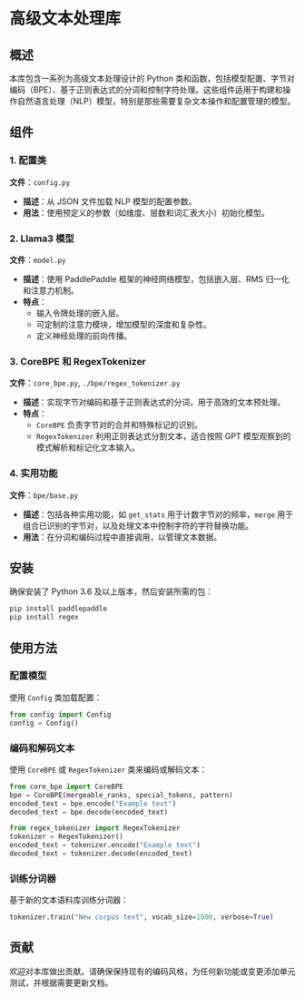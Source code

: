 # 高级文本处理库

## 概述

本库包含一系列为高级文本处理设计的 Python 类和函数，包括模型配置、字节对编码（BPE）、基于正则表达式的分词和控制字符处理。这些组件适用于构建和操作自然语言处理（NLP）模型，特别是那些需要复杂文本操作和配置管理的模型。

## 组件

### 1. 配置类

**文件**：`config.py`

- **描述**：从 JSON 文件加载 NLP 模型的配置参数。
- **用法**：使用预定义的参数（如维度、层数和词汇表大小）初始化模型。

### 2. Llama3 模型

**文件**：`model.py`

- **描述**：使用 PaddlePaddle 框架的神经网络模型，包括嵌入层、RMS 归一化和注意力机制。
- **特点**：
  - 输入令牌处理的嵌入层。
  - 可定制的注意力模块，增加模型的深度和复杂性。
  - 定义神经处理的前向传播。

### 3. CoreBPE 和 RegexTokenizer

**文件**：`core_bpe.py`, `./bpe/regex_tokenizer.py`

- **描述**：实现字节对编码和基于正则表达式的分词，用于高效的文本预处理。
- **特点**：
  - `CoreBPE` 负责字节对的合并和特殊标记的识别。
  - `RegexTokenizer` 利用正则表达式分割文本，适合按照 GPT 模型观察到的模式解析和标记化文本输入。

### 4. 实用功能

**文件**：`bpe/base.py`

- **描述**：包括各种实用功能，如 `get_stats` 用于计数字节对的频率，`merge` 用于组合已识别的字节对，以及处理文本中控制字符的字符替换功能。
- **用法**：在分词和编码过程中直接调用，以管理文本数据。

## 安装

确保安装了 Python 3.6 及以上版本，然后安装所需的包：

```bash
pip install paddlepaddle
pip install regex
```

## 使用方法

### 配置模型

使用 `Config` 类加载配置：

```python
from config import Config
config = Config()
```

### 编码和解码文本

使用 `CoreBPE` 或 `RegexTokenizer` 类来编码或解码文本：

```python
from core_bpe import CoreBPE
bpe = CoreBPE(mergeable_ranks, special_tokens, pattern)
encoded_text = bpe.encode("Example text")
decoded_text = bpe.decode(encoded_text)

from regex_tokenizer import RegexTokenizer
tokenizer = RegexTokenizer()
encoded_text = tokenizer.encode("Example text")
decoded_text = tokenizer.decode(encoded_text)
```

### 训练分词器

基于新的文本语料库训练分词器：

```python
tokenizer.train("New corpus text", vocab_size=1000, verbose=True)
```

## 贡献

欢迎对本库做出贡献。请确保保持现有的编码风格，为任何新功能或变更添加单元测试，并根据需要更新文档。